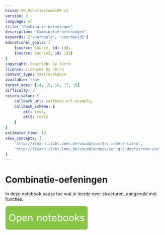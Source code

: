 ```yaml
---
hruid: PN_FunctiesCombiPE-v1
version: 3
language: nl
title: "Combinatie-oefeningen"
description: "Combinatie-oefeningen"
keywords: ["voorbeeld", "voorbeeld2"]
educational_goals: [
    {source: Source, id: id}, 
    {source: Source2, id: id2}
]
copyright: Copyright by Jerro
licence: Licenced by Jerro
content_type: text/markdown
available: true
target_ages: [14, 15, 16, 17, 18]
difficulty: 3
return_value: {
    callback_url: callback-url-example,
    callback_schema: {
        att: test,
        att2: test2
    }
}
estimated_time: 10
skos_concepts: [
    'http://ilearn.ilabt.imec.be/vocab/curr1/c-andere-talen', 
    'http://ilearn.ilabt.imec.be/vocab/ondniv/sec-gr2-doorstroom-aso'
]
---
```

# Combinatie-oefeningen
In deze notebook pas je toe wat je leerde over structuren, aangevuld met functies.

[![](embed/Knop.png "Knop")](https://kiks.ilabt.imec.be/jupyterhub/?id=1041 "Notebooks Functie")
